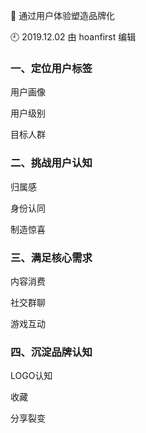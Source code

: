 🐾 通过用户体验塑造品牌化

🕘 2019.12.02 由 hoanfirst 编辑

### 一、定位用户标签

用户画像

用户级别

目标人群


### 二、挑战用户认知

归属感

身份认同

制造惊喜


### 三、满足核心需求

内容消费

社交群聊

游戏互动


### 四、沉淀品牌认知

LOGO认知

收藏

分享裂变
